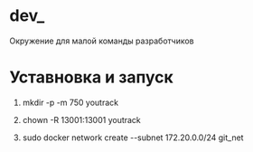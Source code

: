 # dev_
Окружение для малой команды разработчиков


# Уставновка и запуск
1. mkdir -p -m 750 youtrack

2. chown -R 13001:13001 youtrack

3. sudo docker network create --subnet 172.20.0.0/24 git_net
